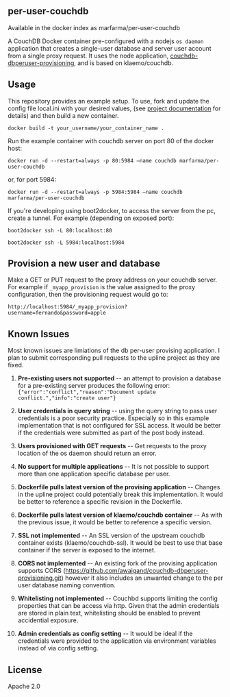 ## per-user-couchdb

Available in the docker index as marfarma/per-user-couchdb

A CouchDB Docker container pre-configured with a nodejs `os daemon` application that creates a single-user database and server user account from a single proxy request.  It uses the node application, [couchdb-dbperuser-provisioning](https://github.com/pegli/couchdb-dbperuser-provisioning), and is based on klaemo/couchdb.

## Usage

This repository provides an example setup.  To use, fork and update the config file local.ini with your desired values, (see [project documentation](https://github.com/pegli/couchdb-dbperuser-provisioning) for details) and then build a new container.

    docker build -t your_username/your_container_name .

Run the example container with couchdb server on port 80 of the docker host:

    docker run -d --restart=always -p 80:5984 –name couchdb marfarma/per-user-couchdb
  
or, for port 5984:
   
    docker run -d --restart=always -p 5984:5984 –name couchdb marfarma/per-user-couchdb
  
If you're developing using boot2docker, to access the server from the pc, create a tunnel.  For example (depending on exposed port):

    boot2docker ssh -L 80:localhost:80
 
    boot2docker ssh -L 5984:localhost:5984

## Provision a new user and database

Make a GET or PUT request to the proxy address on your couchdb server. For example if `_myapp_provision` is the value assigned to the proxy configuration, then the provisioning request would go to:

    http://localhost:5984/_myapp_provision?username=fernando&password=apple

## Known Issues

Most known issues are limiations of the db per-user provising application.  I plan to submit corresponding pull requests to the upline project as they are fixed.

1. **Pre-existing users not supported** -- an attempt to provision a database for a pre-existing server produces the following error: `{"error":"conflict","reason":"Document update conflict.","info":"create user"}`

1. **User credentials in query string** -- using the query string to pass user credentials is a poor security practice.  Especially so in this example implementation that is not configured for SSL access.  It would be better if the credentials were submitted as part of the post body instead.

1. **Users provisioned with GET requests** -- Get requests to the proxy location of the os daemon should return an error.

1. **No support for multiple applications** -- It is not possible to support more than one application specific database per user.

1. **Dockerfile pulls latest version of the provising application** -- Changes in the upline project could potentially break this implementation.  It would be better to reference a specific revision in the Dockerfile.

1. **Dockerfile pulls latest version of klaemo/couchdb container** -- As with the previous issue, it would be better to reference a specific version.

1. **SSL not implemented** -- An SSL version of the upstream couchdb container exists (klaemo/couchdb-ssl).  It would be best to use that base container if the server is exposed to the internet.

1. **CORS not implemented** -- An existing fork of the provising application supports CORS (https://github.com/awaigand/couchdb-dbperuser-provisioning.git) however it also includes an unwanted change to the per user database naming convention.

1. **Whitelisting not implemented** -- Couchbd supports limiting the config properties that can be access via http.  Given that the admin credentials are stored in plain text, whitelisting should be enabled to prevent accidential exposure.  

1. **Admin credentials as config setting** -- It would be ideal if the credentials were provided to the application via environment variables instead of via config setting.

## License

Apache 2.0